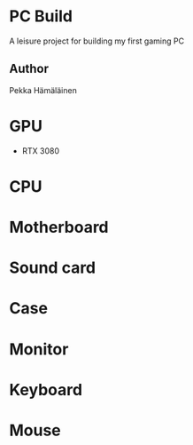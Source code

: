 # PC Build

A leisure project for building my first gaming PC


## Author

Pekka Hämäläinen


# GPU

- RTX 3080


# CPU


# Motherboard


# Sound card


# Case


# Monitor


# Keyboard


# Mouse
